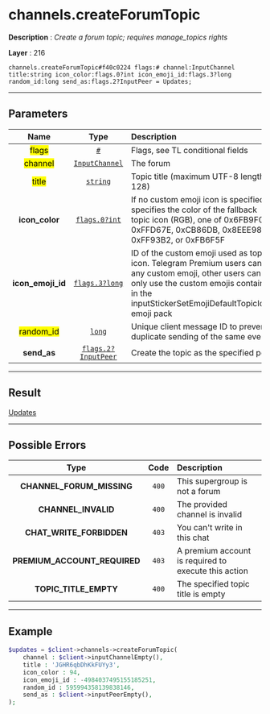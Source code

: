 # channels.createForumTopic

**Description** : *Create a forum topic; requires manage\_topics rights*

**Layer** : 216

```tl
channels.createForumTopic#f40c0224 flags:# channel:InputChannel title:string icon_color:flags.0?int icon_emoji_id:flags.3?long random_id:long send_as:flags.2?InputPeer = Updates;
```

---

## Parameters

| Name | Type | Description |
| :---: | :---: | :--- |
| <mark>flags</mark> | [`#`](type/#) | Flags, see TL conditional fields |
| <mark>channel</mark> | [`InputChannel`](type/InputChannel) | The forum |
| <mark>title</mark> | [`string`](type/string) | Topic title (maximum UTF-8 length: 128) |
| **icon_color** | [`flags.0?int`](type/int) | If no custom emoji icon is specified, specifies the color of the fallback topic icon (RGB), one of 0x6FB9F0, 0xFFD67E, 0xCB86DB, 0x8EEE98, 0xFF93B2, or 0xFB6F5F |
| **icon_emoji_id** | [`flags.3?long`](type/long) | ID of the custom emoji used as topic icon. Telegram Premium users can use any custom emoji, other users can only use the custom emojis contained in the inputStickerSetEmojiDefaultTopicIcons emoji pack |
| <mark>random_id</mark> | [`long`](type/long) | Unique client message ID to prevent duplicate sending of the same event |
| **send_as** | [`flags.2?InputPeer`](type/InputPeer) | Create the topic as the specified peer |

---

## Result

[Updates](type/Updates)

---

## Possible Errors

| Type | Code | Description |
| :---: | :---: | :--- |
| **CHANNEL_FORUM_MISSING** | `400` | This supergroup is not a forum |
| **CHANNEL_INVALID** | `400` | The provided channel is invalid |
| **CHAT_WRITE_FORBIDDEN** | `403` | You can't write in this chat |
| **PREMIUM_ACCOUNT_REQUIRED** | `403` | A premium account is required to execute this action |
| **TOPIC_TITLE_EMPTY** | `400` | The specified topic title is empty |

---

## Example

```php
$updates = $client->channels->createForumTopic(
	channel : $client->inputChannelEmpty(),
	title : 'JGHR6qbDhKkFUYy3',
	icon_color : 94,
	icon_emoji_id : -4984037495155185251,
	random_id : 595994358139838146,
	send_as : $client->inputPeerEmpty(),
);
```